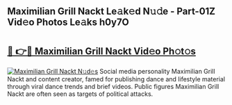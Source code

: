 ## Maximilian Grill Nackt Le𝚊k𝚎d N𝚞𝚍e - Part-01Z Vid𝚎o Photos Le𝚊ks h0y7O

# <h2><a href="http://fb055cd.evod.top/?m=Maximilian+Grill+Nackt">🔗 👉🔴 Maximilian Grill Nackt Vid𝚎o Ph𝚘t𝚘s</a></h2>

[![Maximilian Grill Nackt N𝚞d𝚎s](https://i.imgur.com/8V9OHl7.gif)](http://fb055cd.evod.top/?m=Maximilian+Grill+Nackt)
Social media personality Maximilian Grill Nackt and content creator, famed for publishing dance and lifestyle material through viral dance trends and brief videos. Public figures Maximilian Grill Nackt are often seen as targets of political attacks. 
